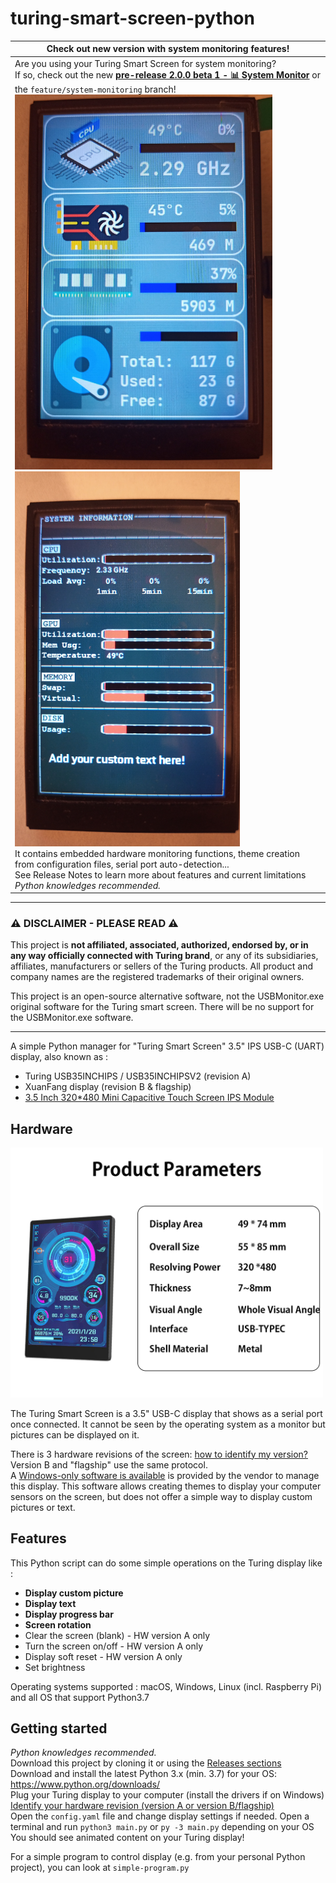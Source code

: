# turing-smart-screen-python

| Check out new version with system monitoring features!                                                                                                                                                                                                                                                                                                                                                                                                                                                                                                                                                                                             |
|----------------------------------------------------------------------------------------------------------------------------------------------------------------------------------------------------------------------------------------------------------------------------------------------------------------------------------------------------------------------------------------------------------------------------------------------------------------------------------------------------------------------------------------------------------------------------------------------------------------------------------------------------|
| Are you using your Turing Smart Screen for system monitoring?  <br>If so, check out the new [**pre-release 2.0.0 beta 1 - 📊 System Monitor**](https://github.com/mathoudebine/turing-smart-screen-python/releases/tag/2.0.0-beta.1) or the `feature/system-monitoring` branch!  <br><img src="res/pics/Theme3.5Inch.jpg" height="600" />  <img src="res/pics/ThemeTerminal.jpg" height="600" />  <br>It contains embedded hardware monitoring functions, theme creation from configuration files, serial port auto-detection...  <br>See Release Notes to learn more about features and current limitations <br>_Python knowledges recommended._  |

---

### ⚠️ DISCLAIMER - PLEASE READ ⚠️

This project is **not affiliated, associated, authorized, endorsed by, or in any way officially connected with Turing brand**, or any of its subsidiaries, affiliates, manufacturers or sellers of the Turing products. All product and company names are the registered trademarks of their original owners.

This project is an open-source alternative software, not the USBMonitor.exe original software for the Turing smart screen. There will be no support for the USBMonitor.exe software.

---

A simple Python manager for "Turing Smart Screen" 3.5" IPS USB-C (UART) display, also known as :
- Turing USB35INCHIPS / USB35INCHIPSV2 (revision A)
- XuanFang display (revision B & flagship)
- [3.5 Inch 320*480 Mini Capacitive Touch Screen IPS Module](https://www.aliexpress.com/item/1005003723773653.html)

## Hardware
<img src="res/pics/smart-screen-3.webp" width="500"/>

The Turing Smart Screen is a 3.5" USB-C display that shows as a serial port once connected.
It cannot be seen by the operating system as a monitor but pictures can be displayed on it.

There is 3 hardware revisions of the screen: [how to identify my version?](https://github.com/mathoudebine/turing-smart-screen-python/wiki/Hardware-revisions) Version B and "flagship" use the same protocol.  
A [Windows-only software is available](https://github.com/mathoudebine/turing-smart-screen-python/wiki/Vendor-apps) is provided by the vendor to manage this display.
This software allows creating themes to display your computer sensors on the screen, but does not offer a simple way to display custom pictures or text.

## Features
This Python script can do some simple operations on the Turing display like :
- **Display custom picture**
- **Display text**
- **Display progress bar**
- **Screen rotation**
- Clear the screen (blank) - HW version A only
- Turn the screen on/off - HW version A only
- Display soft reset - HW version A only
- Set brightness

Operating systems supported : macOS, Windows, Linux (incl. Raspberry Pi) and all OS that support Python3.7

## Getting started
_Python knowledges recommended._  
Download this project by cloning it or using the [Releases sections](https://github.com/mathoudebine/turing-smart-screen-python/releases)   
Download and install the latest Python 3.x (min. 3.7) for your OS: https://www.python.org/downloads/  
Plug your Turing display to your computer (install the drivers if on Windows)  
[Identify your hardware revision (version A or version B/flagship)](https://github.com/mathoudebine/turing-smart-screen-python/wiki/Hardware-revisions)  
Open the `config.yaml` file and change display settings if needed. 
Open a terminal and run `python3 main.py` or `py -3 main.py` depending on your OS  
You should see animated content on your Turing display!  

For a simple program to control display (e.g. from your personal Python project), you can look at `simple-program.py`
